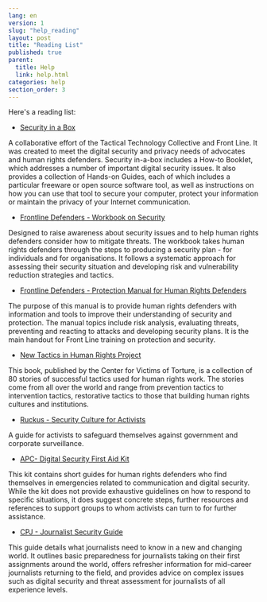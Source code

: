 ```yaml
---
lang: en
version: 1
slug: "help_reading"
layout: post
title: "Reading List"
published: true
parent:
  title: Help
  link: help.html
categories: help
section_order: 3
---
```


Here's a reading list:

* [Security in a Box](https://securityinabox.org/) 

A collaborative effort of the Tactical Technology Collective and Front Line. It was created to meet the digital security and privacy needs of advocates and human rights defenders. Security in-a-box includes a How-to Booklet, which addresses a number of important digital security issues. It also provides a collection of Hands-on Guides, each of which includes a particular freeware or open source software tool, as well as instructions on how you can use that tool to secure your computer, protect your information or maintain the privacy of your Internet communication. 

* [Frontline Defenders - Workbook on Security](http://www.frontlinedefenders.org/files/workbook_eng.pdf) 

Designed to raise awareness about security issues and to help human rights defenders consider how to mitigate threats. The workbook takes human rights defenders through the steps to producing a security plan - for individuals and for organisations. It follows a systematic approach for assessing their security situation and developing risk and vulnerability reduction strategies and tactics.

* [Frontline Defenders - Protection Manual for Human Rights Defenders](http://www.frontlinedefenders.org/manuals/protection)

The purpose of this manual is to provide human rights defenders with information and tools to improve their understanding of security and protection. The manual topics include risk analysis, evaluating threats, preventing and reacting to attacks and developing security plans. It is the main handout for Front Line training on protection and security.

* [New Tactics in Human Rights Project](https://www.newtactics.org/resource/english-collection-tactics-book)

This book, published by the Center for Victims of Torture, is a collection of 80 stories of successful tactics used for human rights work.  The stories come from all over the world and range from prevention tactics to intervention tactics, restorative tactics to those that building human rights cultures and institutions.

* [Ruckus - Security Culture for Activists](http://www.ruckus.org/downloads/RuckusSecurityCultureForActivists.pdf)

A guide for activists to safeguard themselves against government and corporate surveillance.

* [APC- Digital Security First Aid Kit](https://www.apc.org/en/irhr/digital-security-first-aid-kit)

This kit contains short guides for human rights defenders who find themselves in emergencies related to communication and digital security. While the kit does not provide exhaustive guidelines on how to respond to specific situations, it does suggest concrete steps, further resources and references to support groups to whom activists can turn to for further assistance.

* [CPJ - Journalist Security Guide](http://cpj.org/reports/2012/04/journalist-security-guide.php)

This guide details what journalists need to know in a new and changing world. It outlines basic preparedness for journalists taking on their first assignments around the world, offers refresher information for mid-career journalists returning to the field, and provides advice on complex issues such as digital security and threat assessment for journalists of all experience levels.
